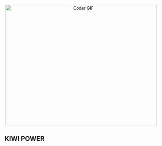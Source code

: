 <p align="center">

  <img src="https://i.gifer.com/7IjS.gif" alt="Coder GIF" width="500" height="400">
  
</p>

## KIWI POWER
